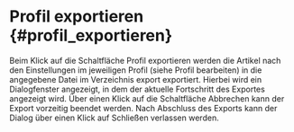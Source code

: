 # Profil exportieren {#profil_exportieren}

Beim Klick auf die Schaltfläche Profil exportieren werden die Artikel nach den Einstellungen im jeweiligen Profil \(siehe Profil bearbeiten\) in die angegebene Datei im Verzeichnis export exportiert. Hierbei wird ein Dialogfenster angezeigt, in dem der aktuelle Fortschritt des Exportes angezeigt wird. Über einen Klick auf die Schaltfläche Abbrechen kann der Export vorzeitig beendet werden. Nach Abschluss des Exports kann der Dialog über einen Klick auf Schließen verlassen werden.



